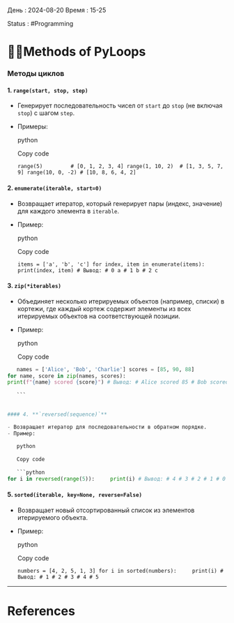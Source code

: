 День : 2024-08-20 
Время : 15-25

Status : #Programming  


# 👨‍💻Methods of PyLoops

### **Методы циклов**

#### 1. **`range(start, stop, step)`**

- Генерирует последовательность чисел от `start` до `stop` (не включая `stop`) с шагом `step`.
- Примеры:
    
    python
    
    Copy code
    
    `range(5)         # [0, 1, 2, 3, 4] range(1, 10, 2)  # [1, 3, 5, 7, 9] range(10, 0, -2) # [10, 8, 6, 4, 2]`
    

#### 2. **`enumerate(iterable, start=0)`**

- Возвращает итератор, который генерирует пары (индекс, значение) для каждого элемента в `iterable`.
- Пример:
    
    python
    
    Copy code
    
    `items = ['a', 'b', 'c'] for index, item in enumerate(items):     print(index, item) # Вывод: # 0 a # 1 b # 2 c`
    

#### 3. **`zip(*iterables)`**

- Объединяет несколько итерируемых объектов (например, списки) в кортежи, где каждый кортеж содержит элементы из всех итерируемых объектов на соответствующей позиции.
- Пример:
    
    python
    
    Copy code
    
 ```python
	names = ['Alice', 'Bob', 'Charlie'] scores = [85, 90, 88] 
for name, score in zip(names, scores):    
print(f"{name} scored {score}") # Вывод: # Alice scored 85 # Bob scored 90 # Charlie scored 88
	
	```
    

#### 4. **`reversed(sequence)`**

- Возвращает итератор для последовательности в обратном порядке.
- Пример:
    
    python
    
    Copy code
    
    ```python
for i in reversed(range(5)):     print(i) # Вывод: # 4 # 3 # 2 # 1 # 0
```
    

#### 5. **`sorted(iterable, key=None, reverse=False)`**

- Возвращает новый отсортированный список из элементов итерируемого объекта.
- Пример:
    
    python
    
    Copy code
    
    `numbers = [4, 2, 5, 1, 3] for i in sorted(numbers):     print(i) # Вывод: # 1 # 2 # 3 # 4 # 5`

---
# References

